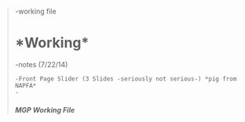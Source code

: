 <blockquote>
-working file

<h1>*Working*</h1>
-notes (7/22/14)
	
	-Front Page Slider (3 Slides -seriously not serious-) *pig from NAPFA*
	-

<h4><em>MGP Working File</em></h4>
</blockquote>
